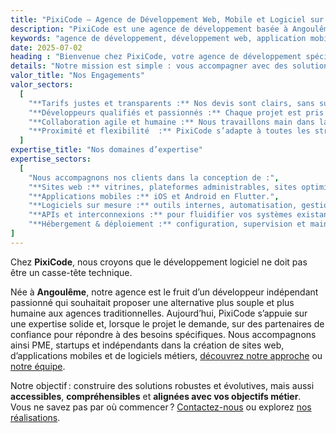 ```yaml
---
title: "PixiCode – Agence de Développement Web, Mobile et Logiciel sur Mesure"
description: "PixiCode est une agence de développement basée à Angoulême, spécialisée dans la création de sites web, d’applications mobiles et de logiciels sur mesure. Nous accompagnons startups, PME et indépendants dans leur transformation digitale avec des solutions fiables, évolutives et accessibles."
keywords: "agence de développement, développement web, application mobile, logiciel sur mesure, PixiCode, développement informatique, freelance développement, création de site, transformation digitale, développeur à Angoulême"
date: 2025-07-02
heading : "Bienvenue chez PixiCode, votre agence de développement spécialisée dans les solutions numériques sur mesure."
details: "Notre mission est simple : vous accompagner avec des solutions de développement web, mobile et logiciel fiables, performantes et alignées avec vos besoins métiers. Chez PixiCode, nous valorisons une relation de confiance, des prix justes et une exécution technique sans compromis."
valor_title: "Nos Engagements"
valor_sectors:
  [
    "**Tarifs justes et transparents :** Nos devis sont clairs, sans surprise. Nous adaptons chaque prestation à votre budget, sans compromis sur la qualité.",
    "**Développeurs qualifiés et passionnés :** Chaque projet est pris en charge par un expert maîtrisant les dernières technologies : React, Flutter, Python, Node.js, etc.",
    "**Collaboration agile et humaine :** Nous travaillons main dans la main avec vous. Communication directe, itérations rapides, transparence constante.",
    "**Proximité et flexibilité  :** PixiCode s’adapte à toutes les structures — que vous soyez indépendant ou startup en croissance. Basés à Angoulême, nous restons disponibles dans toute la France."
  ]
expertise_title: "Nos domaines d’expertise"
expertise_sectors:
  [
    "Nous accompagnons nos clients dans la conception de :",
    "**Sites web :** vitrines, plateformes administrables, sites optimisés SEO.",
    "**Applications mobiles :** iOS et Android en Flutter.",
    "**Logiciels sur mesure :** outils internes, automatisation, gestion métier.",
    "**APIs et interconnexions :** pour fluidifier vos systèmes existants.",
    "**Hébergement & déploiement :** configuration, supervision et maintenance si besoin.",
]
---
```


Chez **PixiCode**, nous croyons que le développement logiciel ne doit pas être un casse-tête technique.

Née à **Angoulême**, notre agence est le fruit d’un développeur indépendant passionné qui souhaitait proposer une alternative plus souple et plus humaine aux agences traditionnelles. Aujourd’hui, PixiCode s’appuie sur une expertise solide et, lorsque le projet le demande, sur des partenaires de confiance pour répondre à des besoins spécifiques. Nous accompagnons ainsi PME, startups et indépendants dans la création de sites web, d’applications mobiles et de logiciels métiers, [découvrez notre approche](/about) ou [notre équipe](/team/).

Notre objectif : construire des solutions robustes et évolutives, mais aussi **accessibles**, **compréhensibles** et **alignées avec vos objectifs métier**.  
Vous ne savez pas par où commencer ? [Contactez-nous](/contact) ou explorez [nos réalisations](/portfolio).
